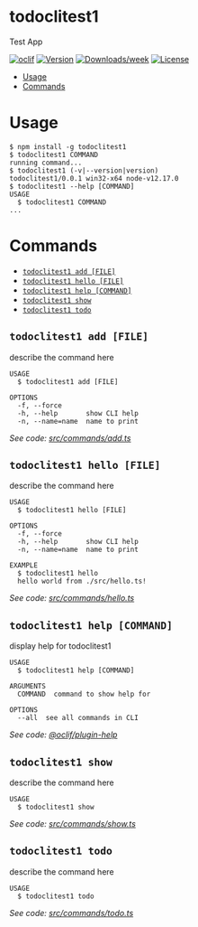 todoclitest1
============

Test App

[![oclif](https://img.shields.io/badge/cli-oclif-brightgreen.svg)](https://oclif.io)
[![Version](https://img.shields.io/npm/v/todoclitest1.svg)](https://npmjs.org/package/todoclitest1)
[![Downloads/week](https://img.shields.io/npm/dw/todoclitest1.svg)](https://npmjs.org/package/todoclitest1)
[![License](https://img.shields.io/npm/l/todoclitest1.svg)](https://github.com/hassan-ak/todo-cli/blob/master/package.json)

<!-- toc -->
* [Usage](#usage)
* [Commands](#commands)
<!-- tocstop -->
# Usage
<!-- usage -->
```sh-session
$ npm install -g todoclitest1
$ todoclitest1 COMMAND
running command...
$ todoclitest1 (-v|--version|version)
todoclitest1/0.0.1 win32-x64 node-v12.17.0
$ todoclitest1 --help [COMMAND]
USAGE
  $ todoclitest1 COMMAND
...
```
<!-- usagestop -->
# Commands
<!-- commands -->
* [`todoclitest1 add [FILE]`](#todoclitest1-add-file)
* [`todoclitest1 hello [FILE]`](#todoclitest1-hello-file)
* [`todoclitest1 help [COMMAND]`](#todoclitest1-help-command)
* [`todoclitest1 show`](#todoclitest1-show)
* [`todoclitest1 todo`](#todoclitest1-todo)

## `todoclitest1 add [FILE]`

describe the command here

```
USAGE
  $ todoclitest1 add [FILE]

OPTIONS
  -f, --force
  -h, --help       show CLI help
  -n, --name=name  name to print
```

_See code: [src/commands/add.ts](https://github.com/hassan-ak/todo-cli/blob/v0.0.1/src/commands/add.ts)_

## `todoclitest1 hello [FILE]`

describe the command here

```
USAGE
  $ todoclitest1 hello [FILE]

OPTIONS
  -f, --force
  -h, --help       show CLI help
  -n, --name=name  name to print

EXAMPLE
  $ todoclitest1 hello
  hello world from ./src/hello.ts!
```

_See code: [src/commands/hello.ts](https://github.com/hassan-ak/todo-cli/blob/v0.0.1/src/commands/hello.ts)_

## `todoclitest1 help [COMMAND]`

display help for todoclitest1

```
USAGE
  $ todoclitest1 help [COMMAND]

ARGUMENTS
  COMMAND  command to show help for

OPTIONS
  --all  see all commands in CLI
```

_See code: [@oclif/plugin-help](https://github.com/oclif/plugin-help/blob/v3.2.2/src/commands/help.ts)_

## `todoclitest1 show`

describe the command here

```
USAGE
  $ todoclitest1 show
```

_See code: [src/commands/show.ts](https://github.com/hassan-ak/todo-cli/blob/v0.0.1/src/commands/show.ts)_

## `todoclitest1 todo`

describe the command here

```
USAGE
  $ todoclitest1 todo
```

_See code: [src/commands/todo.ts](https://github.com/hassan-ak/todo-cli/blob/v0.0.1/src/commands/todo.ts)_
<!-- commandsstop -->
